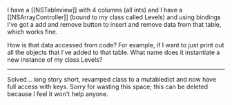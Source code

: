 

I have a [[NSTableview]] with 4 columns (all ints) and I have a [[NSArrayController]] (bound to my class called Levels) and using bindings I've got a add and remove button to insert and remove data from that table, which works fine.  

How is that data accessed from code?  For example, if I want to just print out all the objects that I've added to that table.  What name does it instantiate a new instance of my class Levels?  

----

Solved...  long story short, revamped class to a mutabledict and now have full access with keys.  Sorry for wasting this space; this can be deleted because I feel it won't help anyone.
